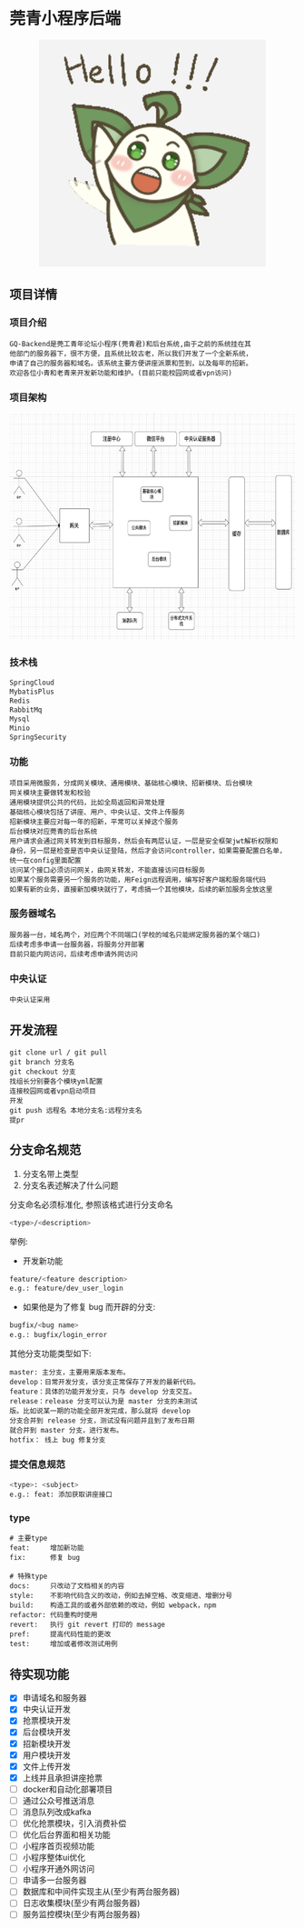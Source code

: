 # 莞青小程序后端

<div style="text-align: center;">
    <img src="docs/img/莞青君.png" width="400" height="400">
</div>


## 项目详情

### 项目介绍
```text
GQ-Backend是莞工青年论坛小程序(莞青君)和后台系统,由于之前的系统挂在其
他部门的服务器下，很不方便，且系统比较古老，所以我们开发了一个全新系统，
申请了自己的服务器和域名。该系统主要方便讲座派票和签到，以及每年的招新。
欢迎各位小青和老青来开发新功能和维护。(目前只能校园网或者vpn访问)
```

### 项目架构
<div style="text-align: left;">
    <img src="docs/img/项目结构图.png" width="800" height="400">
</div>

### 技术栈
```text
SpringCloud  
MybatisPlus  
Redis  
RabbitMq  
Mysql
Minio
SpringSecurity
```

### 功能
```
项目采用微服务，分成网关模块、通用模块、基础核心模块、招新模块、后台模块
网关模块主要做转发和校验
通用模块提供公共的代码，比如全局返回和异常处理
基础核心模块包括了讲座、用户、中央认证、文件上传服务
招新模块主要应对每一年的招新，平常可以关掉这个服务
后台模块对应莞青的后台系统
用户请求会通过网关转发到目标服务，然后会有两层认证，一层是安全框架jwt解析权限和
身份，另一层是检查是否中央认证登陆，然后才会访问controller，如果需要配置白名单，
统一在config里面配置
访问某个接口必须访问网关，由网关转发，不能直接访问目标服务
如果某个服务需要另一个服务的功能，用Feign远程调用，编写好客户端和服务端代码
如果有新的业务，直接新加模块就行了，考虑搞一个其他模块，后续的新加服务全放这里
```

### 服务器域名
``` text
服务器一台，域名两个，对应两个不同端口(学校的域名只能绑定服务器的某个端口)
后续考虑多申请一台服务器，将服务分开部署
目前只能内网访问，后续考虑申请外网访问
```

### 中央认证
```
中央认证采用
```



## 开发流程
``` text
git clone url / git pull  
git branch 分支名  
git checkout 分支  
找组长分别要各个模块yml配置  
连接校园网或者vpn启动项目  
开发  
git push 远程名 本地分支名:远程分支名   
提pr

```
## 分支命名规范

1. 分支名带上类型
2. 分支名表述解决了什么问题

分支命名必须标准化, 参照该格式进行分支命名
```bash
<type>/<description>
```
举例:
- 开发新功能
```bash
feature/<feature description>
e.g.: feature/dev_user_login
```

- 如果他是为了修复 bug 而开辟的分支:
```bash
bugfix/<bug name>
e.g.: bugfix/login_error

```
其他分支功能类型如下:
```
master: 主分支，主要用来版本发布。
develop：日常开发分支，该分支正常保存了开发的最新代码。
feature：具体的功能开发分支，只与 develop 分支交互。
release：release 分支可以认为是 master 分支的未测试
版。比如说某一期的功能全部开发完成，那么就将 develop 
分支合并到 release 分支，测试没有问题并且到了发布日期
就合并到 master 分支，进行发布。
hotfix： 线上 bug 修复分支
```


### 提交信息规范

```bash
<type>: <subject>
e.g.: feat: 添加获取讲座接口
```

### type

```text
# 主要type
feat:     增加新功能
fix:      修复 bug

# 特殊type
docs:     只改动了文档相关的内容
style:    不影响代码含义的改动，例如去掉空格、改变缩进、增删分号
build:    构造工具的或者外部依赖的改动，例如 webpack，npm
refactor: 代码重构时使用
revert:   执行 git revert 打印的 message
pref:     提高代码性能的更改
test:     增加或者修改测试用例

```

## 待实现功能
- [x] 申请域名和服务器
- [x] 中央认证开发
- [x] 抢票模块开发
- [x] 后台模块开发
- [x] 招新模块开发
- [x] 用户模块开发
- [x] 文件上传开发
- [x] 上线并且承担讲座抢票
- [ ] docker和自动化部署项目
- [ ] 通过公众号推送消息
- [ ] 消息队列改成kafka
- [ ] 优化抢票模块，引入消费补偿
- [ ] 优化后台界面和相关功能
- [ ] 小程序首页视频功能
- [ ] 小程序整体ui优化
- [ ] 小程序开通外网访问
- [ ] 申请多一台服务器
- [ ] 数据库和中间件实现主从(至少有两台服务器)
- [ ] 日志收集模块(至少有两台服务器)
- [ ] 服务监控模块(至少有两台服务器)